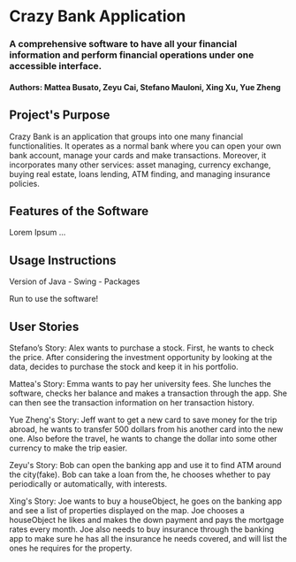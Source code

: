 # Crazy Bank Application
### A comprehensive software to have all your financial information and perform financial operations under one accessible interface.
#### Authors: Mattea Busato, Zeyu Cai, Stefano Mauloni, Xing Xu, Yue Zheng

## Project's Purpose
Crazy Bank is an application that groups into one many financial functionalities. It operates as a normal bank where you can open 
your own bank account, manage your cards and make transactions. Moreover, it incorporates many other services:
asset managing, currency exchange, buying real estate, loans lending, ATM finding, and managing insurance policies.

## Features of the Software
Lorem Ipsum ...

## Usage Instructions
Version of Java - Swing - Packages

Run to use the software!

## User Stories

Stefano’s Story: Alex wants to purchase a stock. First, he wants to check the price. 
After considering the investment opportunity by looking at the data, decides to purchase 
the stock and keep it in his portfolio.

Mattea's Story: Emma wants to pay her university fees. She lunches the software, checks her balance and makes a 
transaction through the app. She can then see the transaction information on her transaction history.

Yue Zheng's Story: Jeff want to get a new card to save money for the trip abroad, he wants to transfer 500 dollars from
his another card into the new one. Also before the travel, he wants to change the dollar into some
other currency to make the trip easier.

Zeyu's Story: Bob can open the banking app and use it to find ATM around the city(fake). 
Bob can take a loan from the, he chooses whether to pay periodically or automatically, with interests.

Xing's Story: Joe wants to buy a houseObject, he goes on the banking app and see a list of properties displayed on the map. 
Joe chooses a houseObject he likes and makes the down payment and pays the mortgage rates every month. Joe also needs to buy 
insurance through the banking app to make sure he has all the insurance he needs covered, and will list the ones he 
requires for the property.


